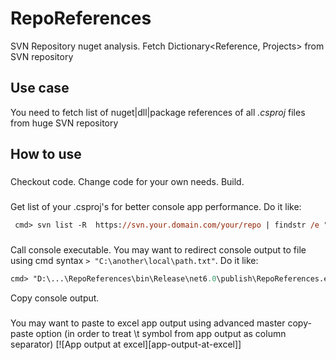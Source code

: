# RepoReferences
SVN Repository nuget analysis. Fetch Dictionary&lt;Reference, Projects> from SVN repository
## Use case
You need to fetch list of nuget|dll|package references of all *.csproj* files from huge SVN repository
## How to use
###
Checkout code. Change code for your own needs. Build.
###
Get list of your .csproj's for better console app performance. 
Do it like: 
```ps
 cmd> svn list -R  https://svn.your.domain.com/your/repo | findstr /e ".csproj" > "C:\any\local\path.txt"
```
###
Call console executable. You may want to redirect console output to file using cmd syntax `> "C:\another\local\path.txt"`. 
Do it like: 
```ps
cmd> "D:\...\RepoReferences\bin\Release\net6.0\publish\RepoReferences.exe" svnuser@name svnpassword https://svn.your.domain.com/your/repo C:\any\local\path.txt
```
Copy console output.
###
You may want to paste to excel app output using advanced master copy-paste option (in order to treat \t symbol from app output as column separator) 
[![App output at excel][app-output-at-excel]]
